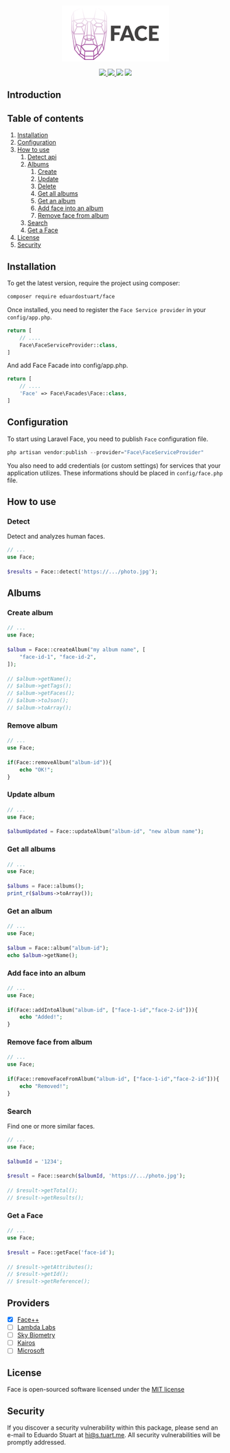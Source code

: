 <p align="center"><img src=".github/face-logo.png"></p>

<p align="center">
    <a href="https://circleci.com/gh/eduardostuart/face">
        <img src="https://circleci.com/gh/eduardostuart/face.svg?style=shield&circle-token=7c0f8d59ceab88bb5ca8d50064401b664589961e">
    </a>
    <a href="https://styleci.io/repos/95909712">
        <img src="https://styleci.io/repos/95909712/shield?branch=master">
    </a>
    <img src="https://scrutinizer-ci.com/g/eduardostuart/face/badges/quality-score.png?b=master">
    <img src="https://poser.pugx.org/eduardostuart/face/license">
</p>



## Introduction


## Table of contents


1. [Installation](#installation)
1. [Configuration](#configuration)
1. [How to use](#how-to-use)
   1. [Detect api](#detect)
   1. [Albums](#albums)
      1. [Create](#create-album)
      2. [Update](#update-album)
      3. [Delete](#delete-album)
      4. [Get all albums](#get-all-albums)
      5. [Get an album](#get-an-album)
      4. [Add face into an album](#add-face-into-an-album)
      5. [Remove face from album](#remove-face-from-album)
   1. [Search](#search)
   2. [Get a Face](#get-a-face)
1. [License](#license)
1. [Security](#security)

## Installation

To get the latest version, require the project using composer:

```bash
composer require eduardostuart/face
```

Once installed, you need to register the `Face Service provider` in your `config/app.php`.

```php
return [
    // ....
    Face\FaceServiceProvider::class,
]
```

And add Face Facade into config/app.php.

```php
return [
    // ....
    'Face' => Face\Facades\Face::class,
]
```

## Configuration

To start using Laravel Face, you need to publish `Face` configuration file.

```php
php artisan vendor:publish --provider="Face\FaceServiceProvider"
```

You also need to add credentials (or custom settings) for services that your application utilizes. These informations should be placed in `config/face.php` file.


## How to use

### Detect

Detect and analyzes human faces.

```php
// ...
use Face;

$results = Face::detect('https://.../photo.jpg');
```

## Albums

### Create album

```php
// ...
use Face;

$album = Face::createAlbum("my album name", [
    "face-id-1", "face-id-2", 
]);

// $album->getName();
// $album->getTags();
// $album->getFaces();
// $album->toJson();
// $album->toArray();
```

### Remove album

```php
// ...
use Face;

if(Face::removeAlbum("album-id")){
    echo "OK!";
}
```

### Update album

```php
// ...
use Face;

$albumUpdated = Face::updateAlbum("album-id", "new album name");
```

### Get all albums

```php
// ...
use Face;

$albums = Face::albums();
print_r($albums->toArray());
```

### Get an album

```php
// ...
use Face;

$album = Face::album("album-id");
echo $album->getName();
```


### Add face into an album

```php
// ...
use Face;

if(Face::addIntoAlbum("album-id", ["face-1-id","face-2-id"])){
    echo "Added!";
}
```

### Remove face from album

```php
// ...
use Face;

if(Face::removeFaceFromAlbum("album-id", ["face-1-id","face-2-id"])){
    echo "Removed!";
}
```

### Search

Find one or more similar faces.


```php
// ...
use Face;

$albumId = '1234';

$result = Face::search($albumId, 'https://.../photo.jpg');

// $result->getTotal();
// $result->getResults();
```

### Get a Face

```php
// ...
use Face;

$result = Face::getFace('face-id');

// $result->getAttributes();
// $result->getId();
// $result->getReference();
```

## Providers

- [x] [Face++](https://faceplusplus.com)
- [ ] [Lambda Labs](https://lambdal.com/face-recognition-api)
- [ ] [Sky Biometry](https://skybiometry.com)
- [ ] [Kairos](https://kairos.com)
- [ ] [Microsoft](https://azure.microsoft.com/en-us/try/cognitive-services/?api=computer-vision)

## License

Face is open-sourced software licensed under the [MIT license](http://opensource.org/licenses/MIT)

## Security

If you discover a security vulnerability within this package, please send an e-mail to Eduardo Stuart at hi@s.tuart.me. All security vulnerabilities will be promptly addressed.
